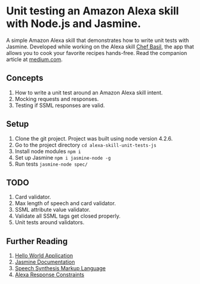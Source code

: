 # Unit testing an Amazon Alexa skill with Node.js and Jasmine.
A simple Amazon Alexa skill that demonstrates how to write unit tests with Jasmine.
Developed while working on the Alexa skill [Chef Basil](http://chefbasil.co), the app that allows you to cook your favorite recipes hands-free. Read the companion article at [medium.com](https://medium.com/@jjbskir/unit-testing-an-amazon-alexa-skill-with-node-js-and-jasmine-98982544471f).

## Concepts
1. How to write a unit test around an Amazon Alexa skill intent.
2. Mocking requests and responses.
3. Testing if SSML responses are valid.

## Setup
1. Clone the git project. Project was built using node version 4.2.6.
2. Go to the project directory `cd alexa-skill-unit-tests-js`
3. Install node modules `npm i`
4. Set up Jasmine `npm i jasmine-node -g`
5. Run tests `jasmine-node spec/`

## TODO
1. Card validator.
2. Max length of speech and card validator.
3. SSML attribute value validator.
4. Validate all SSML tags get closed properly.
5. Unit tests around validators.

## Further Reading
1. [Hello World Application](https://github.com/amzn/alexa-skills-kit-js/tree/master/samples/helloWorld)
2. [Jasmine Documentation](http://jasmine.github.io/1.3/introduction.html)
3. [Speech Synthesis Markup Language](https://developer.amazon.com/public/solutions/alexa/alexa-skills-kit/docs/speech-synthesis-markup-language-ssml-reference)
4. [Alexa Response Constraints](https://developer.amazon.com/public/solutions/alexa/alexa-skills-kit/docs/alexa-skills-kit-interface-reference)